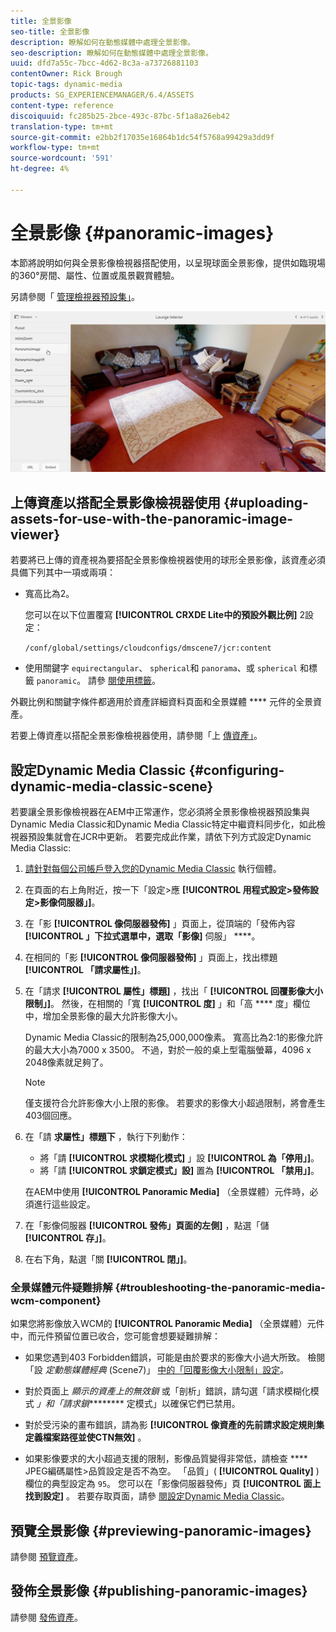 ```yaml
---
title: 全景影像
seo-title: 全景影像
description: 瞭解如何在動態媒體中處理全景影像。
seo-description: 瞭解如何在動態媒體中處理全景影像。
uuid: dfd7a55c-7bcc-4d62-8c3a-a73726881103
contentOwner: Rick Brough
topic-tags: dynamic-media
products: SG_EXPERIENCEMANAGER/6.4/ASSETS
content-type: reference
discoiquuid: fc285b25-2bce-493c-87bc-5f1a8a26eb42
translation-type: tm+mt
source-git-commit: e2bb2f17035e16864b1dc54f5768a99429a3dd9f
workflow-type: tm+mt
source-wordcount: '591'
ht-degree: 4%

---
```



# 全景影像 {#panoramic-images}

本節將說明如何與全景影像檢視器搭配使用，以呈現球面全景影像，提供如臨現場的360°房間、屬性、位置或風景觀賞體驗。

另請參閱「 [管理檢視器預設集」](managing-viewer-presets.md)。

![panoramic-image2](assets/panoramic-image2.png)

## 上傳資產以搭配全景影像檢視器使用 {#uploading-assets-for-use-with-the-panoramic-image-viewer}

若要將已上傳的資產視為要搭配全景影像檢視器使用的球形全景影像，該資產必須具備下列其中一項或兩項：

* 寬高比為2。

   您可以在以下位置覆寫 **[!UICONTROL CRXDE Lite中的預設外觀比例]** 2設定：

   `/conf/global/settings/cloudconfigs/dmscene7/jcr:content`

* 使用關鍵字 `equirectangular`、 `spherical`和 `panorama`、或 `spherical` 和標籤 `panoramic`。 請參 [閱使用標籤](/help/sites-authoring/tags.md)。

外觀比例和關鍵字條件都適用於資產詳細資料頁面和全景媒體 **** 元件的全景資產。

若要上傳資產以搭配全景影像檢視器使用，請參閱「上 [傳資產」](managing-assets-touch-ui.md#uploading-assets)。

## 設定Dynamic Media Classic {#configuring-dynamic-media-classic-scene}

若要讓全景影像檢視器在AEM中正常運作，您必須將全景影像檢視器預設集與Dynamic Media Classic和Dynamic Media Classic特定中繼資料同步化，如此檢視器預設集就會在JCR中更新。 若要完成此作業，請依下列方式設定Dynamic Media Classic:

1. [請針對每個公司帳戶登入您的Dynamic Media Classic](https://www.adobe.com/marketing-cloud/experience-manager/scene7-login.html) 執行個體。

1. 在頁面的右上角附近，按一下「設定>應 **[!UICONTROL 用程式設定>發佈設定>影像伺服器」]**。
1. 在「影 **[!UICONTROL 像伺服器發佈]** 」頁面上，從頂端的「發佈內容 **[!UICONTROL 」下拉式選單中，選取「影像]** 伺服」 ****。

1. 在相同的「影 **[!UICONTROL 像伺服器發佈]** 」頁面上，找出標題 **[!UICONTROL 「請求屬性」]**。
1. 在「請求 **[!UICONTROL 屬性」標題]** ，找出「 **[!UICONTROL 回覆影像大小限制」]**。 然後，在相關的「寬 **[!UICONTROL 度]** 」和「高 **** 度」欄位中，增加全景影像的最大允許影像大小。

   Dynamic Media Classic的限制為25,000,000像素。 寬高比為2:1的影像允許的最大大小為7000 x 3500。 不過，對於一般的桌上型電腦螢幕，4096 x 2048像素就足夠了。

   >[!NOTE]
   >
   >僅支援符合允許影像大小上限的影像。 若要求的影像大小超過限制，將會產生403個回應。

1. 在「請 **求屬性」標題下** ，執行下列動作：

   * 將「請 **[!UICONTROL 求模糊化模式]** 」設 **[!UICONTROL 為「停用」]**。
   * 將「請 **[!UICONTROL 求鎖定模式」設]** 置為 **[!UICONTROL 「禁用」]**。

   在AEM中使用 **[!UICONTROL Panoramic Media]** （全景媒體）元件時，必須進行這些設定。

1. 在「影像伺服器 **[!UICONTROL 發佈」頁面的左側]** ，點選「儲 **[!UICONTROL 存」]**。

1. 在右下角，點選「關 **[!UICONTROL 閉」]**。

### 全景媒體元件疑難排解 {#troubleshooting-the-panoramic-media-wcm-component}

如果您將影像放入WCM的 **[!UICONTROL Panoramic Media]** （全景媒體）元件中，而元件預留位置已收合，您可能會想要疑難排解：

* 如果您遇到403 Forbidden錯誤，可能是由於要求的影像大小過大所致。 檢閱「設 *定動態媒體經典* (Scene7)」 [中的「回覆影像大小限制」設定](#configuring-dynamic-media-classic-scene)。

* 對於頁面上 *顯示的資產上的無效鎖* 或「剖析」錯誤，請勾選「請求模糊化模式 *」和「請求鎖********* 定模式」以確保它們已禁用。
* 對於受污染的畫布錯誤，請為影 **[!UICONTROL 像資產的先前請求設定規則集定義檔案路徑並使CTN無效]** 。
* 如果影像要求的大小超過支援的限制，影像品質變得非常低，請檢查 **** JPEG編碼屬性>品質設定是否不為空。 「品質」( **[!UICONTROL Quality]** )欄位的典型設定為 `95`。 您可以在「影像伺服器發佈」頁 **[!UICONTROL 面上找到設定]** 。 若要存取頁面，請參 [閱設定Dynamic Media Classic](#configuring-dynamic-media-classic-scene)。

## 預覽全景影像 {#previewing-panoramic-images}

請參閱 [預覽資產](previewing-assets.md)。

## 發佈全景影像 {#publishing-panoramic-images}

請參閱 [發佈資產](publishing-dynamicmedia-assets.md)。

